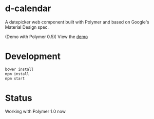 # d-calendar

A datepicker web component built with Polymer and based on Google's Material Design spec. 

(Demo with Polymer 0.5))
View the [demo](http://subpopular.github.io/d-calendar/components/d-calendar/demo.html) 

# Development

```bash
bower install
npm install
npm start
```

# Status
Working with Polymer 1.0 now

